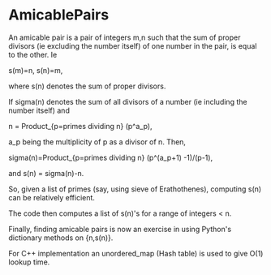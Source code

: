 # AmicablePairs

An amicable pair is a pair of integers m,n such that
the sum of proper divisors (ie excluding the number itself) of one number in the pair, is equal to the other.
Ie 

s(m)=n, s(n)=m,

where s(n) denotes the sum of proper divisors.

If sigma(n) denotes the sum of all divisors of a number (ie including the number itself) and 

n = Product_{p=primes dividing n} (p^a_p),

a_p being the multiplicity of p as a divisor of n. Then,

sigma(n)=Product_{p=primes dividing n} (p^(a_p+1) -1)/(p-1),

and s(n) = sigma(n)-n.

So, given a list of primes (say, using sieve of Erathothenes), computing s(n) can be relatively efficient.

The code then computes a list of s(n)'s for a range of integers < n.

Finally, finding amicable pairs is now an exercise in using Python's dictionary methods on {n,s(n)}.

For C++ implementation an unordered_map (Hash table) is used to  give O(1) lookup time.
